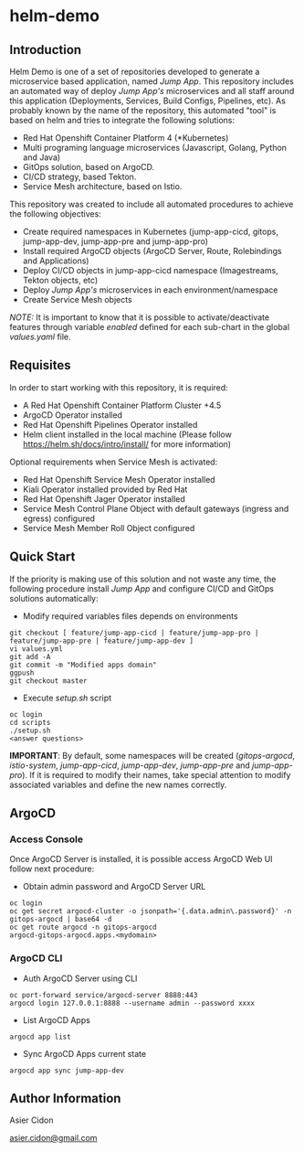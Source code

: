 # helm-demo

## Introduction

Helm Demo is one of a set of repositories developed to generate a microservice based application, named _Jump App_. This repository includes an automated way of deploy _Jump App's_ microservices and all staff around this application (Deployments, Services, Build Configs, Pipelines, etc). As probably known by the name of the repository, this automated "tool" is based on helm and tries to integrate the following solutions:

- Red Hat Openshift Container Platform 4 (\*Kubernetes)
- Multi programing language microservices (Javascript, Golang, Python and Java)
- GitOps solution, based on ArgoCD.
- CI/CD strategy, based Tekton.
- Service Mesh architecture, based on Istio.

This repository was created to include all automated procedures to achieve the following objectives:

- Create required namespaces in Kubernetes (jump-app-cicd, gitops, jump-app-dev, jump-app-pre and jump-app-pro)
- Install required ArgoCD objects (ArgoCD Server, Route, Rolebindings and Applications)
- Deploy CI/CD objects in jump-app-cicd namespace (Imagestreams, Tekton objects, etc)
- Deploy _Jump App's_ microservices in each environment/namespace
- Create Service Mesh objects

_NOTE:_ It is important to know that it is possible to activate/deactivate features through variable _enabled_ defined for each sub-chart in the global _values.yaml_ file.

## Requisites

In order to start working with this repository, it is required:

- A Red Hat Openshift Container Platform Cluster +4.5
- ArgoCD Operator installed
- Red Hat Openshift Pipelines Operator installed
- Helm client installed in the local machine (Please follow https://helm.sh/docs/intro/install/ for more information)

Optional requirements when Service Mesh is activated:

- Red Hat Openshift Service Mesh Operator installed
- Kiali Operator installed provided by Red Hat
- Red Hat Openshift Jager Operator installed
- Service Mesh Control Plane Object with default gateways (ingress and egress) configured
- Service Mesh Member Roll Object configured

## Quick Start

If the priority is making use of this solution and not waste any time, the following procedure install _Jump App_ and configure CI/CD and GitOps solutions automatically:

- Modify required variables files depends on environments

```$bash
git checkout [ feature/jump-app-cicd | feature/jump-app-pro | feature/jump-app-pre | feature/jump-app-dev ]
vi values.yml
git add -A
git commit -m "Modified apps domain"
ggpush
git checkout master
```

- Execute _setup.sh_ script

```$bash
oc login
cd scripts
./setup.sh
<answer questions>
```

**IMPORTANT**: By default, some namespaces will be created (_gitops-argocd_, _istio-system_, _jump-app-cicd_, _jump-app-dev_, _jump-app-pre_ and _jump-app-pro_). If it is required to modify their names, take special attention to modify associated variables and define the new names correctly.

## ArgoCD

### Access Console

Once ArgoCD Server is installed, it is possible access ArgoCD Web UI follow next procedure:

- Obtain admin password and ArgoCD Server URL

```$bash
oc login
oc get secret argocd-cluster -o jsonpath='{.data.admin\.password}' -n gitops-argocd | base64 -d
oc get route argocd -n gitops-argocd
argocd-gitops-argocd.apps.<mydomain>
```

### ArgoCD CLI

- Auth ArgoCD Server using CLI

```$bash
oc port-forward service/argocd-server 8888:443
argocd login 127.0.0.1:8888 --username admin --password xxxx
```

- List ArgoCD Apps

```$bash
argocd app list
```

- Sync ArgoCD Apps current state

```$bash
argocd app sync jump-app-dev
```

## Author Information

Asier Cidon

asier.cidon@gmail.com
